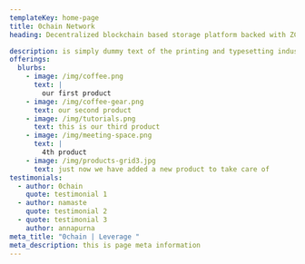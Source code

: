 ```yaml
---
templateKey: home-page
title: 0chain Network
heading: Decentralized blockchain based storage platform backed with ZCN

description: is simply dummy text of the printing and typesetting industry. Lorem Ipsum has been the industry's standard dummy text ever since the 1500s, when an unknown printer took a galley of type and scrambled it to make a type specimen book. It has survived not only five
offerings:
  blurbs:
    - image: /img/coffee.png
      text: |
        our first product
    - image: /img/coffee-gear.png
      text: our second product
    - image: /img/tutorials.png
      text: this is our third product
    - image: /img/meeting-space.png
      text: |
        4th product
    - image: /img/products-grid3.jpg
      text: just now we have added a new product to take care of
testimonials:
  - author: 0chain
    quote: testimonial 1
  - author: namaste
    quote: testimonial 2
  - quote: testimonial 3
    author: annapurna
meta_title: "0chain | Leverage "
meta_description: this is page meta information
---
```


